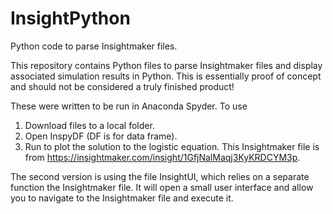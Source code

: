 # InsightPython
Python code to parse Insightmaker files.

This repository contains Python files to parse Insightmaker files and display associated simulation results in Python.
This is essentially proof of concept and should not be considered a truly finished product!

These were written to be run in Anaconda Spyder. To use
1. Download files to a local folder.
2. Open InspyDF (DF is for data frame).
3. Run to plot the solution to the logistic equation.
This Insightmaker file is from https://insightmaker.com/insight/1GfjNalMaqj3KyKRDCYM3p.

The second version is using the file InsightUI, which relies on a separate function the Insightmaker file. It will open a small user interface and allow you to navigate to the Insightmaker file and execute it.
